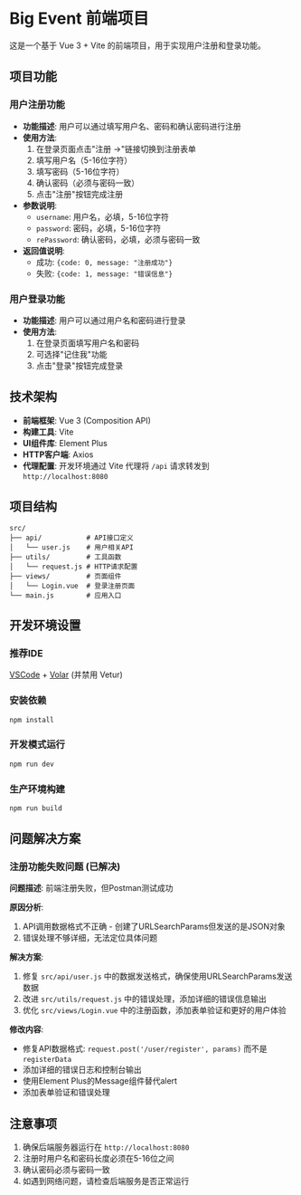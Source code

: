 # Big Event 前端项目

这是一个基于 Vue 3 + Vite 的前端项目，用于实现用户注册和登录功能。

## 项目功能

### 用户注册功能
- **功能描述**: 用户可以通过填写用户名、密码和确认密码进行注册
- **使用方法**: 
  1. 在登录页面点击"注册 →"链接切换到注册表单
  2. 填写用户名（5-16位字符）
  3. 填写密码（5-16位字符）
  4. 确认密码（必须与密码一致）
  5. 点击"注册"按钮完成注册
- **参数说明**: 
  - `username`: 用户名，必填，5-16位字符
  - `password`: 密码，必填，5-16位字符
  - `rePassword`: 确认密码，必填，必须与密码一致
- **返回值说明**: 
  - 成功: `{code: 0, message: "注册成功"}`
  - 失败: `{code: 1, message: "错误信息"}`

### 用户登录功能
- **功能描述**: 用户可以通过用户名和密码进行登录
- **使用方法**: 
  1. 在登录页面填写用户名和密码
  2. 可选择"记住我"功能
  3. 点击"登录"按钮完成登录

## 技术架构

- **前端框架**: Vue 3 (Composition API)
- **构建工具**: Vite
- **UI组件库**: Element Plus
- **HTTP客户端**: Axios
- **代理配置**: 开发环境通过 Vite 代理将 `/api` 请求转发到 `http://localhost:8080`

## 项目结构

```
src/
├── api/           # API接口定义
│   └── user.js    # 用户相关API
├── utils/         # 工具函数
│   └── request.js # HTTP请求配置
├── views/         # 页面组件
│   └── Login.vue  # 登录注册页面
└── main.js        # 应用入口
```

## 开发环境设置

### 推荐IDE
[VSCode](https://code.visualstudio.com/) + [Volar](https://marketplace.visualstudio.com/items?itemName=Vue.volar) (并禁用 Vetur)

### 安装依赖
```sh
npm install
```

### 开发模式运行
```sh
npm run dev
```

### 生产环境构建
```sh
npm run build
```

## 问题解决方案

### 注册功能失败问题 (已解决)
**问题描述**: 前端注册失败，但Postman测试成功

**原因分析**:
1. API调用数据格式不正确 - 创建了URLSearchParams但发送的是JSON对象
2. 错误处理不够详细，无法定位具体问题

**解决方案**:
1. 修复 `src/api/user.js` 中的数据发送格式，确保使用URLSearchParams发送数据
2. 改进 `src/utils/request.js` 中的错误处理，添加详细的错误信息输出
3. 优化 `src/views/Login.vue` 中的注册函数，添加表单验证和更好的用户体验

**修改内容**:
- 修复API数据格式: `request.post('/user/register', params)` 而不是 `registerData`
- 添加详细的错误日志和控制台输出
- 使用Element Plus的Message组件替代alert
- 添加表单验证和错误处理

## 注意事项

1. 确保后端服务器运行在 `http://localhost:8080`
2. 注册时用户名和密码长度必须在5-16位之间
3. 确认密码必须与密码一致
4. 如遇到网络问题，请检查后端服务是否正常运行
